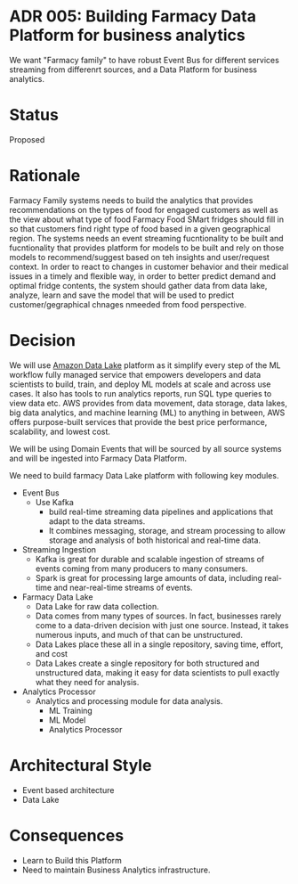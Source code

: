 # ADR 005: Building Farmacy Data Platform for business analytics
We want "Farmacy family" to have robust Event Bus for different services streaming from differenrt sources, and a Data Platform for business analytics.

# Status
Proposed

# Rationale
Farmacy Family systems needs to build the analytics that provides recommendations on the types of food for engaged customers as well as the view about what type of food Farmacy Food SMart fridges should fill in so that customers find right type of food based in a given geographical region. The systems needs an event streaming fucntionality to be built and fucntionality that provides platform for models to be built and rely on those models to recommend/suggest based on teh insights and user/request context.
In order to react to changes in customer behavior and their medical issues in a timely and flexible way, in order to better predict demand and optimal fridge contents, the system should gather data from data lake, analyze, learn and save the model that will be used to predict customer/gegraphical chnages nmeeded from food perspective. 

# Decision
We will use [Amazon Data Lake](https://aws.amazon.com/big-data/datalakes-and-analytics/) platform as it simplify every step of the ML workflow fully managed service that empowers developers and data scientists to build, train, and deploy ML models at scale and across use cases. It also has tools to run analytics reports, run SQL type queries to view data etc. AWS provides from data movement, data storage, data lakes, big data analytics, and machine learning (ML) to anything in between, AWS offers purpose-built services that provide the best price performance, scalability, and lowest cost.

We will be using Domain Events that will be sourced by all source systems and will be ingested into Farmacy Data Platform.

We need to build farmacy Data Lake platform with following key modules.
- Event Bus
    - Use Kafka
        - build real-time streaming data pipelines and applications that adapt to the data streams.
        - It combines messaging, storage, and stream processing to allow storage and analysis of both historical and real-time data.
- Streaming Ingestion
    - Kafka is great for durable and scalable ingestion of streams of events coming from many producers to many consumers.
    - Spark is great for processing large amounts of data, including real-time and near-real-time streams of events.
- Farmacy Data Lake
    - Data Lake for raw data collection.
    - Data comes from many types of sources. In fact, businesses rarely come to a data-driven decision with just one source. Instead, it takes numerous inputs, and much of that can be unstructured.
    - Data Lakes place these all in a single repository, saving time, effort, and cost
    - Data Lakes create a single repository for both structured and unstructured data, making it easy for data scientists to pull exactly what they need for analysis.
- Analytics Processor
    - Analytics and processing module for data analysis.
        - ML Training
        - ML Model
        - Analytics Processor

# Architectural Style
 - Event based architecture
 - Data Lake

# Consequences
 - Learn to Build this Platform
 - Need to maintain Business Analytics infrastructure.
